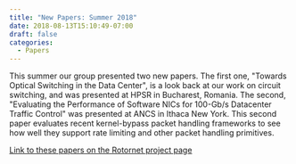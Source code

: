```yaml
---
title: "New Papers: Summer 2018"
date: 2018-08-13T15:10:49-07:00
draft: false
categories:
  - Papers
---
```


This summer our group presented two new papers.  The first one,
"Towards Optical Switching in the Data Center", is a
look back at our work on circuit switching, and was presented
at HPSR in Bucharest, Romania.  The second, "Evaluating
the Performance of Software NICs for 100-Gb/s Datacenter Traffic
Control" was presented at ANCS in Ithaca New York.  This second paper
evaluates recent kernel-bypass packet handling frameworks to see how
well they support rate limiting and other packet handling primitives.

[Link to these papers on the Rotornet project page](https://circuit-switching.sysnet.ucsd.edu/rotornet/)
